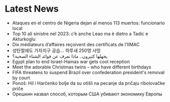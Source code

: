 # Latest News
-  Ataques en el centro de Nigeria dejan al menos 113 muertos: funcionario local
-  Top 10 ali sinistre nel 2023: c’è anche Leao ma è dietro a Tadic e Akturkoglu
-  Dix médiateurs d’affaires reçoivent des certificats de l’IIMAC
-  성탄절에도 가자지구 공습… 하루새 250명 사망
-  يجهلها كثيرون.. ماذا تعرف عن فوائد الشتاء الصحية؟
-  Egypt plan to end Israel-Hamas war gets cool reception
-  Meet the adorable Christmas twins – who have different birthdays
-  FIFA threatens to suspend Brazil over confederation president's removal by court
-  Ponoš: Hil i Harčenko bolje da su otišli na pecanje da pričaju ribolovačke priče
-  Орешкин назвал способ, которым США убивают экономику Европы
